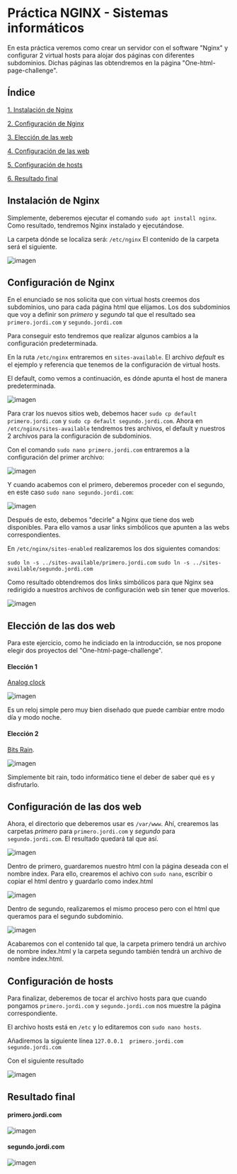 # Práctica NGINX - Sistemas informáticos

En esta práctica veremos como crear un servidor con el software "Nginx" y configurar 2 virtual hosts para alojar dos páginas con diferentes subdominios.
Dichas páginas las obtendremos en la página "One-html-page-challenge".

## Índice
[1. Instalación de Nginx](https://github.com/Jordiop/sistemas_nginx/blob/main/README.md#instalaci%C3%B3n-de-nginx)

[2. Configuración de Nginx](https://github.com/Jordiop/sistemas_nginx/blob/main/README.md#configuraci%C3%B3n-de-nginx)

[3. Elección de las web](https://github.com/Jordiop/sistemas_nginx/blob/main/README.md#configuraci%C3%B3n-de-nginx)

[4. Configuración de las web](https://github.com/Jordiop/sistemas_nginx/blob/main/README.md#configuraci%C3%B3n-de-las-dos-web)

[5. Configuración de hosts](https://github.com/Jordiop/sistemas_nginx/blob/main/README.md#configuraci%C3%B3n-de-hosts)

[6. Resultado final](https://github.com/Jordiop/sistemas_nginx/blob/main/README.md#resultado-final)

## Instalación de Nginx

Simplemente, deberemos ejecutar el comando `sudo apt install nginx`.
Como resultado, tendremos Nginx instalado y ejecutándose.

La carpeta dónde se localiza será: `/etc/nginx`
El contenido de la carpeta será el siguiente.

![imagen](https://user-images.githubusercontent.com/95173613/166676429-be1f16ee-10f8-4fc9-a634-44f8d2a3a44d.png)

## Configuración de Nginx

En el enunciado se nos solicita que con virtual hosts creemos dos subdominios, uno para cada página html que elijamos. Los dos subdominios que voy a definir son *primero* y *segundo* tal que el resultado sea `primero.jordi.com` y `segundo.jordi.com`

Para conseguir esto tendremos que realizar algunos cambios a la configuración predeterminada.

En la ruta `/etc/nginx` entraremos en `sites-available`. El archivo *default* es el ejemplo y referencia que tenemos de la configuración de virtual hosts. 

El default, como vemos a continuación, es dónde apunta el host de manera predeterminada.

![imagen](https://user-images.githubusercontent.com/95173613/166829228-f5ccf9f6-1575-4e1d-a36d-e8f1a246b904.png)

Para crar los nuevos sitios web, debemos hacer `sudo cp default primero.jordi.com` y `sudo cp default segundo.jordi.com`. Ahora en `/etc/nginx/sites-available` tendremos tres archivos, el default y nuestros 2 archivos para la configuración de subdominios.

Con el comando `sudo nano primero.jordi.com` entraremos a la configuración del primer archivo:

![imagen](https://user-images.githubusercontent.com/95173613/166828684-5007eac8-3765-401e-8a99-bfc7c4d9135b.png)

Y cuando acabemos con el primero, deberemos proceder con el segundo, en este caso `sudo nano segundo.jordi.com`:

![imagen](https://user-images.githubusercontent.com/95173613/166829094-7de75c11-c365-4b95-8a9c-38b46abadc90.png)

Después de esto, debemos "decirle" a Nginx que tiene dos web disponibles. Para ello vamos a usar links simbólicos que apunten a las webs correspondientes.

En `/etc/nginx/sites-enabled` realizaremos los dos siguientes comandos: 

`sudo ln -s ../sites-available/primero.jordi.com`
`sudo ln -s ../sites-available/segundo.jordi.com`

Como resultado obtendremos dos links simbólicos para que Nginx sea redirigido a nuestros archivos de configuración web sin tener que moverlos.

![imagen](https://user-images.githubusercontent.com/95173613/166909557-612428c6-644d-4c4a-8ebc-04c98b75c763.png)

## Elección de las dos web

Para este ejercicio, como he indiciado en la introducción, se nos propone elegir dos proyectos del "One-html-page-challenge". 

#### Elección 1
[Analog clock](https://github.com/Metroxe/one-html-page-challenge/blob/master/entries/clock.html)

![imagen](https://user-images.githubusercontent.com/95173613/166811872-0e0ca34d-f2b2-460f-ae79-5042081be077.png)

Es un reloj simple pero muy bien diseñado que puede cambiar entre modo día y modo noche.

#### Elección 2
[Bits Rain](https://github.com/Metroxe/one-html-page-challenge/blob/master/entries/bits-rain.html).

![imagen](https://user-images.githubusercontent.com/95173613/166812048-34dccd74-3cdf-40a1-99f5-0d138f1157be.png)

Simplemente bit rain, todo informático tiene el deber de saber qué es y disfrutarlo.

## Configuración de las dos web

Ahora, el directorio que deberemos usar es `/var/www`. Ahí, crearemos las carpetas *primero* para `primero.jordi.com` y *segundo* para `segundo.jordi.com`. El resultado quedará tal que así. 

![imagen](https://user-images.githubusercontent.com/95173613/166830515-7f958065-ed3f-445c-882d-53dcb0095f0a.png)

Dentro de primero, guardaremos nuestro html con la página deseada con el nombre index. Para ello, crearemos el achivo con `sudo nano`, escribir o copiar el html dentro y guardarlo como index.html

![imagen](https://user-images.githubusercontent.com/95173613/166830880-ab3bc336-5c56-4c7f-b6b4-51411ca58274.png)

Dentro de segundo, realizaremos el mismo proceso pero con el html que queramos para el segundo subdominio.

![imagen](https://user-images.githubusercontent.com/95173613/166830941-2c7d83c3-a9f0-4c6f-9d41-8571c48b5cb8.png)

Acabaremos con el contenido tal que, la carpeta primero tendrá un archivo de nombre index.html y la carpeta segundo también tendrá un archivo de nombre index.html. 

## Configuración de hosts

Para finalizar, deberemos de tocar el archivo hosts para que cuando pongamos `primero.jordi.com` y `segundo.jordi.com` nos muestre la página correspondiente.

El archivo hosts está en `/etc` y lo editaremos con `sudo nano hosts`.

Añadiremos la siguiente línea `127.0.0.1  primero.jordi.com segundo.jordi.com`

Con el siguiente resultado

![imagen](https://user-images.githubusercontent.com/95173613/166831545-87396977-3547-42f9-8570-d64a0eeb669c.png)

## Resultado final

#### primero.jordi.com

![imagen](https://user-images.githubusercontent.com/95173613/166831654-666742d9-ad3d-4d91-96c6-f31a3ae82b33.png)

#### segundo.jordi.com

![imagen](https://user-images.githubusercontent.com/95173613/166831770-36ceb5f9-7757-48af-b8c7-39682ebf0834.png)


